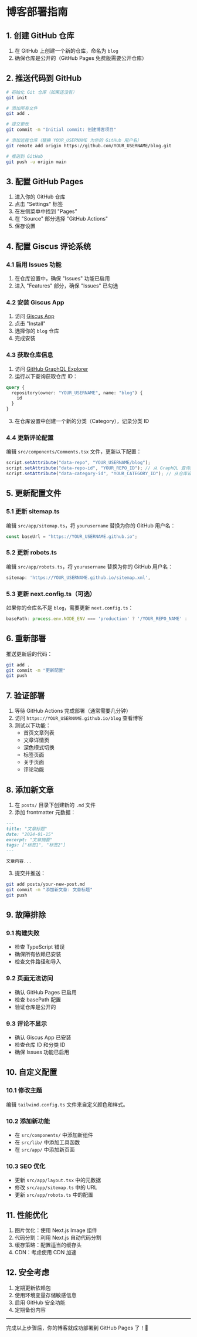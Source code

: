 # 博客部署指南

## 1. 创建 GitHub 仓库

1. 在 GitHub 上创建一个新的仓库，命名为 `blog`
2. 确保仓库是公开的（GitHub Pages 免费版需要公开仓库）

## 2. 推送代码到 GitHub

```bash
# 初始化 Git 仓库（如果还没有）
git init

# 添加所有文件
git add .

# 提交更改
git commit -m "Initial commit: 创建博客项目"

# 添加远程仓库（替换 YOUR_USERNAME 为你的 GitHub 用户名）
git remote add origin https://github.com/YOUR_USERNAME/blog.git

# 推送到 GitHub
git push -u origin main
```

## 3. 配置 GitHub Pages

1. 进入你的 GitHub 仓库
2. 点击 "Settings" 标签
3. 在左侧菜单中找到 "Pages"
4. 在 "Source" 部分选择 "GitHub Actions"
5. 保存设置

## 4. 配置 Giscus 评论系统

### 4.1 启用 Issues 功能

1. 在仓库设置中，确保 "Issues" 功能已启用
2. 进入 "Features" 部分，确保 "Issues" 已勾选

### 4.2 安装 Giscus App

1. 访问 [Giscus App](https://github.com/apps/giscus)
2. 点击 "Install"
3. 选择你的 `blog` 仓库
4. 完成安装

### 4.3 获取仓库信息

1. 访问 [GitHub GraphQL Explorer](https://docs.github.com/en/graphql/overview/explorer)
2. 运行以下查询获取仓库 ID：

```graphql
query {
  repository(owner: "YOUR_USERNAME", name: "blog") {
    id
  }
}
```

3. 在仓库设置中创建一个新的分类（Category），记录分类 ID

### 4.4 更新评论配置

编辑 `src/components/Comments.tsx` 文件，更新以下配置：

```typescript
script.setAttribute("data-repo", "YOUR_USERNAME/blog");
script.setAttribute("data-repo-id", "YOUR_REPO_ID"); // 从 GraphQL 查询获取
script.setAttribute("data-category-id", "YOUR_CATEGORY_ID"); // 从仓库设置获取
```

## 5. 更新配置文件

### 5.1 更新 sitemap.ts

编辑 `src/app/sitemap.ts`，将 `yourusername` 替换为你的 GitHub 用户名：

```typescript
const baseUrl = "https://YOUR_USERNAME.github.io";
```

### 5.2 更新 robots.ts

编辑 `src/app/robots.ts`，将 `yourusername` 替换为你的 GitHub 用户名：

```typescript
sitemap: 'https://YOUR_USERNAME.github.io/sitemap.xml',
```

### 5.3 更新 next.config.ts（可选）

如果你的仓库名不是 `blog`，需要更新 `next.config.ts`：

```typescript
basePath: process.env.NODE_ENV === 'production' ? '/YOUR_REPO_NAME' : '',
```

## 6. 重新部署

推送更新后的代码：

```bash
git add .
git commit -m "更新配置"
git push
```

## 7. 验证部署

1. 等待 GitHub Actions 完成部署（通常需要几分钟）
2. 访问 `https://YOUR_USERNAME.github.io/blog` 查看博客
3. 测试以下功能：
   - 首页文章列表
   - 文章详情页
   - 深色模式切换
   - 标签页面
   - 关于页面
   - 评论功能

## 8. 添加新文章

1. 在 `posts/` 目录下创建新的 `.md` 文件
2. 添加 frontmatter 元数据：

```markdown
---
title: "文章标题"
date: "2024-01-15"
excerpt: "文章摘要"
tags: ["标签1", "标签2"]
---

文章内容...
```

3. 提交并推送：

```bash
git add posts/your-new-post.md
git commit -m "添加新文章: 文章标题"
git push
```

## 9. 故障排除

### 9.1 构建失败

- 检查 TypeScript 错误
- 确保所有依赖已安装
- 检查文件路径和导入

### 9.2 页面无法访问

- 确认 GitHub Pages 已启用
- 检查 basePath 配置
- 验证仓库是公开的

### 9.3 评论不显示

- 确认 Giscus App 已安装
- 检查仓库 ID 和分类 ID
- 确保 Issues 功能已启用

## 10. 自定义配置

### 10.1 修改主题

编辑 `tailwind.config.ts` 文件来自定义颜色和样式。

### 10.2 添加新功能

- 在 `src/components/` 中添加新组件
- 在 `src/lib/` 中添加工具函数
- 在 `src/app/` 中添加新页面

### 10.3 SEO 优化

- 更新 `src/app/layout.tsx` 中的元数据
- 修改 `src/app/sitemap.ts` 中的 URL
- 更新 `src/app/robots.ts` 中的配置

## 11. 性能优化

1. 图片优化：使用 Next.js Image 组件
2. 代码分割：利用 Next.js 自动代码分割
3. 缓存策略：配置适当的缓存头
4. CDN：考虑使用 CDN 加速

## 12. 安全考虑

1. 定期更新依赖包
2. 使用环境变量存储敏感信息
3. 启用 GitHub 安全功能
4. 定期备份内容

---

完成以上步骤后，你的博客就成功部署到 GitHub Pages 了！🎉
